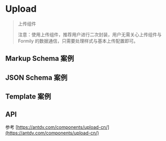 # Upload

> 上传组件
>
> 注意：使用上传组件，推荐用户进行二次封装，用户无需关心上传组件与 Formily 的数据通信，只需要处理样式与基本上传配置即可。

## Markup Schema 案例

<dumi-previewer demoPath="guide/upload/markup-schema" />

## JSON Schema 案例

<dumi-previewer demoPath="guide/upload/json-schema" />

## Template 案例

<dumi-previewer demoPath="guide/upload/template" />

## API

参考 [https://antdv.com/components/upload-cn/](https://antdv.com/components/upload-cn/)
